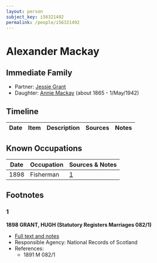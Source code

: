 ```yaml
---
layout: person
subject_key: i56321492
permalink: /people/i56321492
---
```


# Alexander Mackay

## Immediate Family

* Partner: [Jessie Grant](./@31091676@-jessie-grant-b-d.md)
* Daughter: [Annie Mackay](./@503334@-annie-mackay-b1865-d1942-5-1.md) (about 1865 - 1/May/1942)

## Timeline

Date | Item | Description | Sources | Notes
---|---|---|---|---

## Known Occupations

Date | Occupation | Sources & Notes
---|---|---
1898 | Fisherman | [1](#1)

## Footnotes

### 1

**1898 GRANT, HUGH (Statutory Registers Marriages 082/1)**

* [Full text and notes](../sources/@20178986@-1898-grant,-hugh-statutory-registers-marriages-082-1-.md)
* Responsible Agency: National Records of Scotland
* References: 
  * 1891 M 082/1

